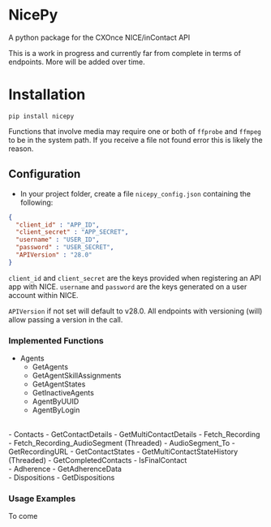# NicePy

A python package for the CXOnce NICE/inContact API

This is a work in progress and currently far from complete in terms of endpoints. More will be added over time.

# Installation
`pip install nicepy`

Functions that involve media may require one or both of `ffprobe` and `ffmpeg` to be in the system path. If you receive a file not found error this is likely the reason.

## Configuration
* In your project folder, create a file `nicepy_config.json` containing the following:

```json
{
  "client_id" : "APP_ID",
  "client_secret" : "APP_SECRET",
  "username" : "USER_ID",
  "password" : "USER_SECRET",
  "APIVersion" : "28.0"
}
```

`client_id` and `client_secret` are the keys provided when registering an API app with NICE. `username` and `password` are the keys generated on a user account within NICE.

`APIVersion` if not set will default to v28.0. All endpoints with versioning (will) allow passing a version in the call.

### Implemented Functions

- Agents
  - GetAgents
  - GetAgentSkillAssignments
  - GetAgentStates
  - GetInactiveAgents
  - AgentByUUID
  - AgentByLogin
<br/>
- Contacts
  - GetContactDetails
  - GetMultiContactDetails
  - Fetch_Recording
  - Fetch_Recording_AudioSegment (Threaded)
  - AudioSegment_To
  - GetRecordingURL
  - GetContactStates
  - GetMultiContactStateHistory (Threaded)
  - GetCompletedContacts
  - IsFinalContact
<br/>
- Adherence
  - GetAdherenceData
<br/>
- Dispositions
  - GetDispositions



### Usage Examples
To come